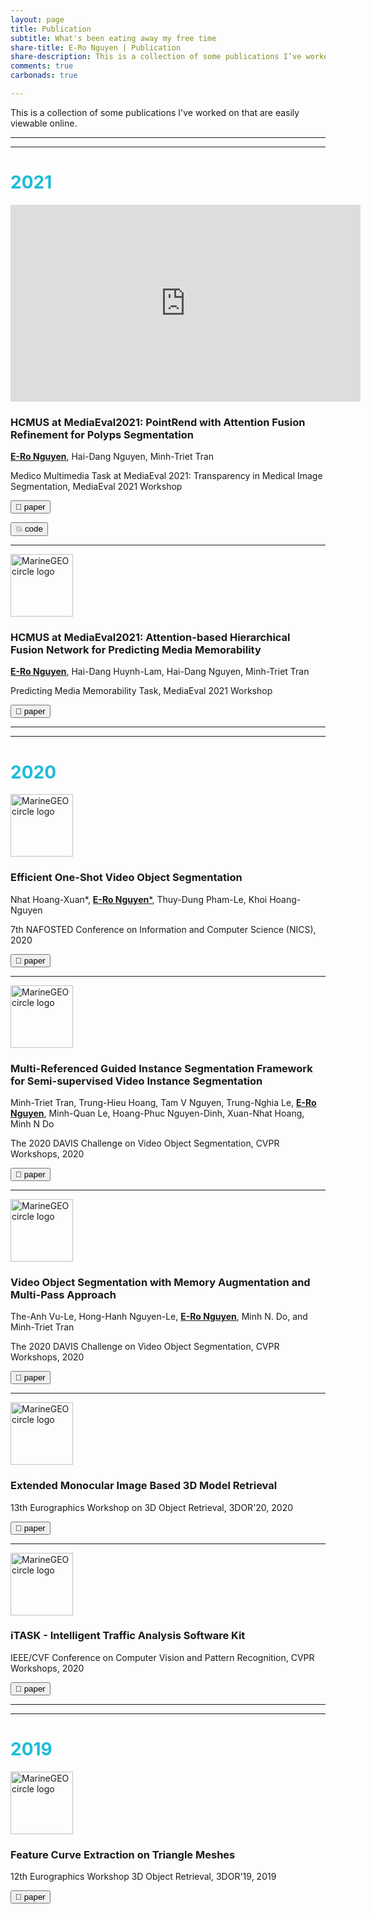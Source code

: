```yaml
---
layout: page
title: Publication
subtitle: What's been eating away my free time
share-title: E-Ro Nguyen | Publication
share-description: This is a collection of some publications I’ve worked on.
comments: true
carbonads: true

---
```


This is a collection of some publications I've worked on that are easily viewable online. 

---
---

# <font color='#1ebbd7'>2021</font>

<iframe width="560" height="315" src="https://www.youtube.com/embed/BZH748xy2Uw" title="YouTube video player" frameborder="0" allow="accelerometer; autoplay; clipboard-write; encrypted-media; gyroscope; picture-in-picture" allowfullscreen></iframe>

### HCMUS at MediaEval2021: PointRend with Attention Fusion Refinement for Polyps Segmentation
[**E-Ro Nguyen**](/aboutme), Hai-Dang Nguyen, Minh-Triet Tran

Medico Multimedia Task at MediaEval 2021: Transparency in Medical Image Segmentation, MediaEval 2021 Workshop


<form action="https://2021.multimediaeval.com/paper71.pdf" method="get" target="_blank"><button type="submit">📝 paper</button></form>

<form action="https://github.com/nero1342/Medico" method="get" target="_blank"><button type="submit">💥 code </button></form>

---
<img src="/assets/img/thumb.png" alt="MarineGEO circle logo" style="height: 100px; width:100px;"/>

### HCMUS at MediaEval2021: Attention-based Hierarchical Fusion Network for Predicting Media Memorability
[**E-Ro Nguyen**](/aboutme), Hai-Dang Huynh-Lam, Hai-Dang Nguyen, Minh-Triet Tran

Predicting Media Memorability Task, MediaEval 2021 Workshop
<form action="https://2021.multimediaeval.com/paper31.pdf" method="get" target="_blank"><button type="submit">📝 paper</button></form>

---
---

# <font color='#1ebbd7'>2020</font>


<img src="/assets/img/thumb.png" alt="MarineGEO circle logo" style="height: 100px; width:100px;"/>

### Efficient One-Shot Video Object Segmentation
Nhat Hoang-Xuan*, [**E-Ro Nguyen***](/aboutme), Thuy-Dung Pham-Le, Khoi Hoang-Nguyen

7th NAFOSTED Conference on Information and Computer Science (NICS), 2020

<form action="https://davischallenge.org/challenge2020/papers/DAVIS-Semisupervised-Challenge-4th-Team.pdf" method="get" target="_blank"><button type="submit">📝 paper</button></form>

---

<img src="/assets/img/thumb.png" alt="MarineGEO circle logo" style="height: 100px; width:100px;"/>

### Multi-Referenced Guided Instance Segmentation Framework for Semi-supervised Video Instance Segmentation

Minh-Triet Tran, Trung-Hieu Hoang, Tam V Nguyen, Trung-Nghia Le, [**E-Ro Nguyen**](/aboutme), Minh-Quan Le, Hoang-Phuc Nguyen-Dinh, Xuan-Nhat Hoang, Minh N Do

The 2020 DAVIS Challenge on Video Object Segmentation, CVPR Workshops, 2020

<form action="https://davischallenge.org/challenge2020/papers/DAVIS-Semisupervised-Challenge-4th-Team.pdf" method="get" target="_blank"><button type="submit">📝 paper</button></form>

---

<img src="/assets/img/thumb.png" alt="MarineGEO circle logo" style="height: 100px; width:100px;"/>

### Video Object Segmentation with Memory Augmentation and Multi-Pass Approach
The-Anh Vu-Le, Hong-Hanh Nguyen-Le, [**E-Ro Nguyen**](/aboutme), Minh N. Do, and Minh-Triet Tran

The 2020 DAVIS Challenge on Video Object Segmentation, CVPR Workshops, 2020

<form action="https://davischallenge.org/challenge2020/papers/DAVIS-Semisupervised-Challenge-6th-Team.pdf" method="get" target="_blank"><button type="submit">📝 paper</button></form>

---

<img src="/assets/img/thumb.png" alt="MarineGEO circle logo" style="height: 100px; width:100px;"/>

### Extended Monocular Image Based 3D Model Retrieval
13th Eurographics Workshop on 3D Object Retrieval, 3DOR'20, 2020

<form action="https://diglib.eg.org/handle/10.2312/3dor20201163" method="get" target="_blank"><button type="submit">📝 paper</button></form>

---

<img src="/assets/img/thumb.png" alt="MarineGEO circle logo" style="height: 100px; width:100px;"/>

### iTASK - Intelligent Traffic Analysis Software Kit
IEEE/CVF Conference on Computer Vision and Pattern Recognition, CVPR Workshops, 2020
<form action="https://openaccess.thecvf.com/content_CVPRW_2020/papers/w35/Tran_iTASK_-_Intelligent_Traffic_Analysis_Software_Kit_CVPRW_2020_paper.pdf" method="get" target="_blank"><button type="submit">📝 paper</button></form>


--- 
---

# <font color='#1ebbd7'>2019</font>

<img src="/assets/img/thumb.png" alt="MarineGEO circle logo" style="height: 100px; width:100px;"/>

###  Feature Curve Extraction on Triangle Meshes
12th Eurographics Workshop 3D Object Retrieval, 3DOR'19, 2019

<form action="https://hal.archives-ouvertes.fr/hal-02126739/" method="get" target="_blank"><button type="submit">📝 paper</button></form>
